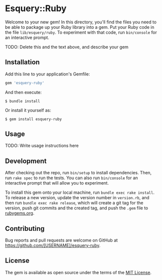 # Esquery::Ruby

Welcome to your new gem! In this directory, you'll find the files you need to be able to package up your Ruby library into a gem. Put your Ruby code in the file `lib/esquery/ruby`. To experiment with that code, run `bin/console` for an interactive prompt.

TODO: Delete this and the text above, and describe your gem

## Installation

Add this line to your application's Gemfile:

```ruby
gem 'esquery-ruby'
```

And then execute:

    $ bundle install

Or install it yourself as:

    $ gem install esquery-ruby

## Usage

TODO: Write usage instructions here

## Development

After checking out the repo, run `bin/setup` to install dependencies. Then, run `rake spec` to run the tests. You can also run `bin/console` for an interactive prompt that will allow you to experiment.

To install this gem onto your local machine, run `bundle exec rake install`. To release a new version, update the version number in `version.rb`, and then run `bundle exec rake release`, which will create a git tag for the version, push git commits and the created tag, and push the `.gem` file to [rubygems.org](https://rubygems.org).

## Contributing

Bug reports and pull requests are welcome on GitHub at https://github.com/[USERNAME]/esquery-ruby.

## License

The gem is available as open source under the terms of the [MIT License](https://opensource.org/licenses/MIT).
